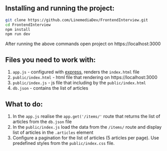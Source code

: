 ## Installing and running the project:

```sh
git clone https://github.com/LinemediaDev/FrontendInterview.git
cd FrontendInterview
npm install
npm run dev
```
After running the above commands open project on https://localhost:3000

## Files you need to work with:
1) `app.js` - configured with [express](https://expressjs.com/en/guide/routing.html), renders the `index.html` file
1) `public/index.html` - html file that rendering on https://localhost:3000
1) `public/index.js` - js file that including by the `public/index.html`
1) `db.json` - contains the list of articles

## What to do:
1) In the `app.js` realise the `app.get('/items/'` route that returns the list of articles from the `db.json` file
1) In the `public/index.js` load the data from the `/items/` route and display list of articles in the `.articles` element
1) Configure a pagination for the list of articles (5 articles per page). Use predefined styles from the `public/index.css` file.